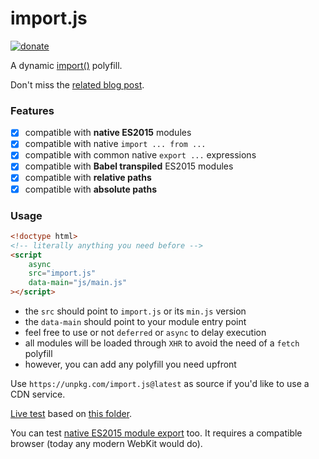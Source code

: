 # import.js

[![donate](https://img.shields.io/badge/$-donate-ff69b4.svg?maxAge=2592000&style=flat)](https://github.com/WebReflection/donate)

A dynamic [import()](https://tc39.github.io/proposal-dynamic-import/) polyfill.

Don't miss the [related blog post](https://twitter.com/WebReflection/status/856137076852621312).

### Features

  - [x] compatible with **native ES2015** modules
  - [x] compatible with native `import ... from ...`
  - [x] compatible with common native `export ...` expressions
  - [x] compatible with **Babel transpiled** ES2015 modules
  - [x] compatible with **relative paths**
  - [x] compatible with **absolute paths**

### Usage

```html
<!doctype html>
<!-- literally anything you need before -->
<script
    async
    src="import.js"
    data-main="js/main.js"
></script>
```

  * the `src` should point to `import.js` or its `min.js` version
  * the `data-main` should point to your module entry point
  * feel free to use or not `deferred` or `async` to delay execution
  * all modules will be loaded through `XHR` to avoid the need of a `fetch` polyfill
  * however, you can add any polyfill you need upfront

Use `https://unpkg.com/import.js@latest` as source if you'd like to use a CDN service.

[Live test](https://webreflection.github.io/import.js/) based on [this folder](https://github.com/WebReflection/import.js/tree/master/js).

You can test [native ES2015 module export](https://webreflection.github.io/import.js/?native) too. It requires a compatible browser (today any modern WebKit would do).
